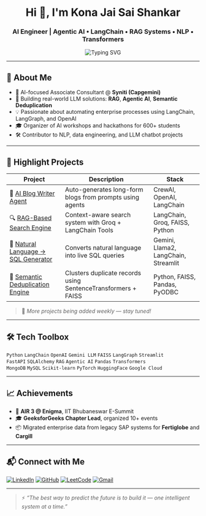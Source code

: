 <h1 align="center">Hi 👋, I'm Kona Jai Sai Shankar</h1>
<h3 align="center">AI Engineer | Agentic AI • LangChain • RAG Systems • NLP • Transformers</h3>

<p align="center">
<img src="https://readme-typing-svg.demolab.com?font=Fira+Code&duration=3000&pause=1000&center=true&width=550&lines=%20%20Engineer+@+Syniti+(Capgemini);%20%20LangChain+%7C+LangGraph+%7C+FAISS+%7C+Gemini;%20%20AI+Automations+%7C+LLM+Workflows+%7C+NLP;%20%20Helping+Enterprise+Data+Flow+Smarter+with+AI" alt="Typing SVG" />
</p>

---

## 🧠 About Me

- 🚀 AI-focused Associate Consultant @ **Syniti (Capgemini)**
- 🧩 Building real-world LLM solutions: **RAG**, **Agentic AI**, **Semantic Deduplication**
- 💡 Passionate about automating enterprise processes using LangChain, LangGraph, and OpenAI
- 🎓 Organizer of AI workshops and hackathons for 600+ students
- 🛠️ Contributor to NLP, data engineering, and LLM chatbot projects

---

## 🌟 Highlight Projects

| Project | Description | Stack |
|--------|-------------|-------|
| 📝 [AI Blog Writer Agent](https://github.com/jaisaishankar16/AI-Blog-writer-agent-with-CrewAI) | Auto-generates long-form blogs from prompts using agents | CrewAI, OpenAI, LangChain |
| 🔍 [RAG-Based Search Engine](https://github.com/jaisaishankar16/Search-Engine-with-Tools-and-Groq-AI) | Context-aware search system with Groq + LangChain Tools | LangChain, Groq, FAISS, Python |
| 🧾 [Natural Language → SQL Generator](https://github.com/jaisaishankar16/Natural-Language-to-SQL-Generator-using-Gemini-LLM) | Converts natural language into live SQL queries | Gemini, Llama2, LangChain, Streamlit |
| 🧹 [Semantic Deduplication Engine](*link*) | Clusters duplicate records using SentenceTransformers + FAISS | Python, FAISS, Pandas, PyODBC |

> 🔗 *More projects being added weekly — stay tuned!*

---

## 🛠 Tech Toolbox

`Python` `LangChain` `OpenAI` `Gemini LLM` `FAISS` `LangGraph` `Streamlit`  
`FastAPI` `SQLAlchemy` `RAG` `Agentic AI` `Pandas` `Transformers`  
`MongoDB` `MySQL` `Scikit-learn` `PyTorch` `HuggingFace` `Google Cloud`

---

## 📈 Achievements

- 🥉 **AIR 3 @ Enigma**, IIT Bhubaneswar E-Summit
- 🎓 **GeeksforGeeks Chapter Lead**, organized 10+ events
- 📦 Migrated enterprise data from legacy SAP systems for **Fertiglobe** and **Cargill**

---

## 📬 Connect with Me

[![LinkedIn](https://img.shields.io/badge/-LinkedIn-0A66C2?style=flat-square&logo=Linkedin&logoColor=white&link=https://linkedin.com/in/shankar-645264208)](https://linkedin.com/in/shankar-645264208)
[![GitHub](https://img.shields.io/badge/GitHub-black?style=flat-square&logo=github&logoColor=white)](https://github.com/jaisaishankar16)
[![LeetCode](https://img.shields.io/badge/LeetCode-orange?style=flat-square&logo=leetcode&logoColor=white)](https://leetcode.com/kona_shankar16/)
[![Gmail](https://img.shields.io/badge/Gmail-D14836?style=flat-square&logo=gmail&logoColor=white)](mailto:konashankar097@gmail.com)

---

> ⚡ *“The best way to predict the future is to build it — one intelligent system at a time.”*
